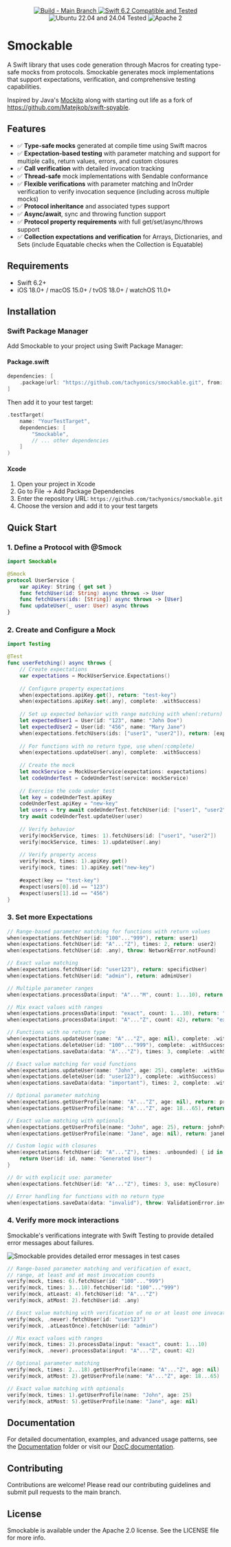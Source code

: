 <p align="center">
<a href="https://github.com/tachyonics/smockable/actions">
<img src="https://github.com/tachyonics/smockable/actions/workflows/swift.yml/badge.svg?branch=main" alt="Build - Main Branch">
</a>
<a href="http://swift.org">
<img src="https://img.shields.io/badge/swift-6.2-orange.svg?style=flat" alt="Swift 6.2 Compatible and Tested">
</a>
<img src="https://img.shields.io/badge/ubuntu-22.04|24.04-yellow.svg?style=flat" alt="Ubuntu 22.04 and 24.04 Tested">
<img src="https://img.shields.io/badge/license-Apache2-blue.svg?style=flat" alt="Apache 2">
</p>


# Smockable

A Swift library that uses code generation through Macros for creating type-safe mocks from protocols. Smockable generates mock implementations that support expectations, verification, and comprehensive testing capabilities.

Inspired by Java's [Mockito](https://site.mockito.org) along with starting out life as a fork of https://github.com/Matejkob/swift-spyable.

## Features

- ✅ **Type-safe mocks** generated at compile time using Swift macros
- ✅ **Expectation-based testing** with parameter matching and support for multiple calls, return values, errors, and custom closures
- ✅ **Call verification** with detailed invocation tracking
- ✅ **Thread-safe** mock implementations with Sendable conformance
- ✅ **Flexible verifications** with parameter matching and InOrder verification to verify invocation sequence (including across multiple mocks)
- ✅ **Protocol inheritance** and associated types support
- ✅ **Async/await**, sync and throwing function support
- ✅ **Protocol property requirements** with full get/set/async/throws support
- ✅ **Collection expectations and verification** for Arrays, Dictionaries, and Sets (include Equatable checks when the Collection is Equatable)

## Requirements

- Swift 6.2+
- iOS 18.0+ / macOS 15.0+ / tvOS 18.0+ / watchOS 11.0+

## Installation

### Swift Package Manager

Add Smockable to your project using Swift Package Manager:

#### Package.swift

```swift
dependencies: [
    .package(url: "https://github.com/tachyonics/smockable.git", from: "1.0.0")
]
```

Then add it to your test target:

```swift
.testTarget(
    name: "YourTestTarget",
    dependencies: [
        "Smockable",
        // ... other dependencies
    ]
)
```

#### Xcode

1. Open your project in Xcode
2. Go to File → Add Package Dependencies
3. Enter the repository URL: `https://github.com/tachyonics/smockable.git`
4. Choose the version and add it to your test targets

## Quick Start

### 1. Define a Protocol with @Smock

```swift
import Smockable

@Smock
protocol UserService {
    var apiKey: String { get set }
    func fetchUser(id: String) async throws -> User
    func fetchUsers(ids: [String]) async throws -> [User]
    func updateUser(_ user: User) async throws
}
```

### 2. Create and Configure a Mock

```swift
import Testing

@Test
func userFetching() async throws {
    // Create expectations
    var expectations = MockUserService.Expectations()
    
    // Configure property expectations
    when(expectations.apiKey.get(), return: "test-key")
    when(expectations.apiKey.set(.any), complete: .withSuccess)
    
    // Set up expected behavior with range matching with when(:return)
    let expectedUser1 = User(id: "123", name: "John Doe")
    let expectedUser2 = User(id: "456", name: "Mary Jane")
    when(expectations.fetchUsers(ids: ["user1", "user2"]), return: [expectedUser1, expectedUser2])
    
    // For functions with no return type, use when(:complete)
    when(expectations.updateUser(.any), complete: .withSuccess)
    
    // Create the mock
    let mockService = MockUserService(expectations: expectations)
    let codeUnderTest = CodeUnderTest(service: mockService)
    
    // Exercise the code under test
    let key = codeUnderTest.apiKey
    codeUnderTest.apiKey = "new-key"
    let users = try await codeUnderTest.fetchUser(id: ["user1", "user2"])
    try await codeUnderTest.updateUser(user)
    
    // Verify behavior
    verify(mockService, times: 1).fetchUsers(id: ["user1", "user2"])
    verify(mockService, times: 1).updateUser(.any)
    
    // Verify property access
    verify(mock, times: 1).apiKey.get()
    verify(mock, times: 1).apiKey.set("new-key")
    
    #expect(key == "test-key")
    #expect(users[0].id == "123")
    #expect(users[1].id == "456")
}
```

### 3. Set more Expectations

```swift
// Range-based parameter matching for functions with return values
when(expectations.fetchUser(id: "100"..."999"), return: user1)
when(expectations.fetchUser(id: "A"..."Z"), times: 2, return: user2)
when(expectations.fetchUser(id: .any), throw: NetworkError.notFound)

// Exact value matching
when(expectations.fetchUser(id: "user123"), return: specificUser)
when(expectations.fetchUser(id: "admin"), return: adminUser)

// Multiple parameter ranges
when(expectations.processData(input: "A"..."M", count: 1...10), return: "processed")

// Mix exact values with ranges
when(expectations.processData(input: "exact", count: 1...10), return: "exact input")
when(expectations.processData(input: "A"..."Z", count: 42), return: "exact count")

// Functions with no return type
when(expectations.updateUser(name: "A"..."Z", age: nil), complete: .withSuccess)
when(expectations.deleteUser(id: "100"..."999"), complete: .withSuccess)
when(expectations.saveData(data: "A"..."Z"), times: 3, complete: .withSuccess)

// Exact value matching for void functions
when(expectations.updateUser(name: "John", age: 25), complete: .withSuccess)
when(expectations.deleteUser(id: "user123"), complete: .withSuccess)
when(expectations.saveData(data: "important"), times: 2, complete: .withSuccess)

// Optional parameter matching
when(expectations.getUserProfile(name: "A"..."Z", age: nil), return: profile1)
when(expectations.getUserProfile(name: "A"..."Z", age: 18...65), return: profile2)

// Exact value matching with optionals
when(expectations.getUserProfile(name: "John", age: 25), return: johnProfile)
when(expectations.getUserProfile(name: "Jane", age: nil), return: janeProfile)

// Custom logic with closures
when(expectations.fetchUser(id: "A"..."Z"), times: .unbounded) { id in
    return User(id: id, name: "Generated User")
}

// Or with explicit use: parameter
when(expectations.fetchUser(id: "A"..."Z"), times: 3, use: myClosure)

// Error handling for functions with no return type
when(expectations.saveData(data: "invalid"), throw: ValidationError.invalidData)
```

### 4. Verify more mock interactions

Smockable's verifications integrate with Swift Testing to provide detailed error messages about failures. 

![Smockable provides detailed error messages in test cases](https://github.com/tachyonics/smockable/blob/main/expectation_example.png?raw=true)

```swift
// Range-based parameter matching and verification of exact, 
// range, at least and at most invocation counts
verify(mock, times: 6).fetchUser(id: "100"..."999")
verify(mock, times: 3...10).fetchUser(id: "100"..."999")
verify(mock, atLeast: 4).fetchUser(id: "A"..."Z")
verify(mock, atMost: 2).fetchUser(id: .any)

// Exact value matching with verification of no or at least one invocation
verify(mock, .never).fetchUser(id: "user123")
verify(mock, .atLeastOnce).fetchUser(id: "admin")

// Mix exact values with ranges
verify(mock, times: 2).processData(input: "exact", count: 1...10)
verify(mock, .never).processData(input: "A"..."Z", count: 42)

// Optional parameter matching
verify(mock, times: 2...18).getUserProfile(name: "A"..."Z", age: nil)
verify(mock, atMost: 2).getUserProfile(name: "A"..."Z", age: 18...65)

// Exact value matching with optionals
verify(mock, times: 1).getUserProfile(name: "John", age: 25)
verify(mock, atMost: 5).getUserProfile(name: "Jane", age: nil)
```

## Documentation

For detailed documentation, examples, and advanced usage patterns, see the [Documentation](Documentation/) folder or visit our [DocC documentation](link-to-docc-when-available).

## Contributing

Contributions are welcome! Please read our contributing guidelines and submit pull requests to the main branch.

## License

Smockable is available under the Apache 2.0 license. See the LICENSE file for more info.

